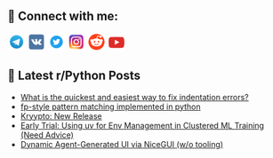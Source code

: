 ## 🔎 Connect with me:
[<img src="https://github.com/bullbesh/bullbesh/blob/main/images/Telegram.png" width="32" height="32" />](https://t.me/bullbesh)
[<img src="https://github.com/bullbesh/bullbesh/blob/main/images/VK.png" width="32" height="32" />](https://vk.com/bullbesh)
[<img src="https://github.com/bullbesh/bullbesh/blob/main/images/Twitter.png" width="32" height="32" />](https://twitter.com/bullbesh1)
[<img src="https://github.com/bullbesh/bullbesh/blob/main/images/Instagram.png" width="32" height="32" />](https://www.instagram.com/bullbesh)
[<img src="https://github.com/bullbesh/bullbesh/blob/main/images/Reddit.png" width="32" height="32" />](https://www.reddit.com/user/bullbesh)
[<img src="https://github.com/bullbesh/bullbesh/blob/main/images/YouTube.png" width="32" height="32" />](https://www.youtube.com/channel/UCtfjRs6uzgq5mfm8S06WTcg)

## 📕 Latest r/Python Posts
<!-- BLOG-POST-LIST:START -->
- [What is the quickest and easiest way to fix indentation errors?](https://www.reddit.com/r/Python/comments/1neno5h/what_is_the_quickest_and_easiest_way_to_fix/)
- [fp-style pattern matching implemented in python](https://www.reddit.com/r/Python/comments/1nem1ty/fpstyle_pattern_matching_implemented_in_python/)
- [Kryypto: New Release](https://www.reddit.com/r/Python/comments/1neiod8/kryypto_new_release/)
- [Early Trial: Using uv for Env Management in Clustered ML Training &lpar;Need Advice&rpar;](https://www.reddit.com/r/Python/comments/1nefnct/early_trial_using_uv_for_env_management_in/)
- [Dynamic Agent-Generated UI via NiceGUI &lpar;w/o tooling&rpar;](https://www.reddit.com/r/Python/comments/1neet2h/dynamic_agentgenerated_ui_via_nicegui_wo_tooling/)
<!-- BLOG-POST-LIST:END -->
